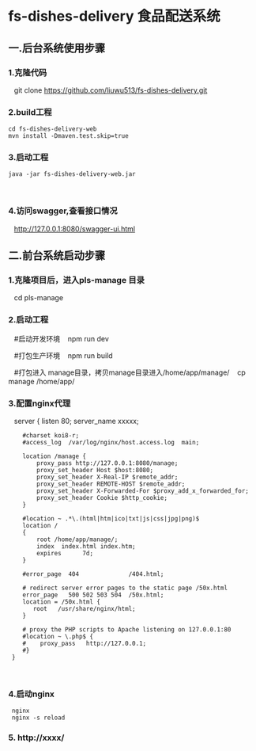 # fs-dishes-delivery 食品配送系统

## 一.后台系统使用步骤

### 1.克隆代码
    git clone https://github.com/liuwu513/fs-dishes-delivery.git
   
### 2.build工程
    cd fs-dishes-delivery-web
    mvn install -Dmaven.test.skip=true
    
### 3.启动工程
	java -jar fs-dishes-delivery-web.jar
   
### 4.访问swagger,查看接口情况
    http://127.0.0.1:8080/swagger-ui.html
    
## 二.前台系统启动步骤

### 1.克隆项目后，进入pls-manage 目录
    cd pls-manage
    
### 2.启动工程
    #启动开发环境
    npm run dev
    
    #打包生产环境
    npm run build
    
    #打包进入 manage目录，拷贝manage目录进入/home/app/manage/
    cp manage /home/app/
    
### 3.配置nginx代理
    server {
        listen       80;
        server_name  xxxxx;

        #charset koi8-r;
        #access_log  /var/log/nginx/host.access.log  main;

        location /manage {
            proxy_pass http://127.0.0.1:8080/manage;
            proxy_set_header Host $host:8080;
            proxy_set_header X-Real-IP $remote_addr;
            proxy_set_header REMOTE-HOST $remote_addr;
            proxy_set_header X-Forwarded-For $proxy_add_x_forwarded_for;
            proxy_set_header Cookie $http_cookie;
        }
	
        #location ~ .*\.(html|htm|ico|txt|js|css|jpg|png)$ 
        location /
        { 
            root /home/app/manage/;
            index  index.html index.htm;
            expires      7d; 
        }

        #error_page  404              /404.html;

        # redirect server error pages to the static page /50x.html
        error_page   500 502 503 504  /50x.html;
        location = /50x.html {
           root   /usr/share/nginx/html;
        }

        # proxy the PHP scripts to Apache listening on 127.0.0.1:80
        #location ~ \.php$ {
        #    proxy_pass   http://127.0.0.1;
        #}
     }
     
### 4.启动nginx
     nginx
     nginx -s reload
     
### 5. http://xxxx/
     
